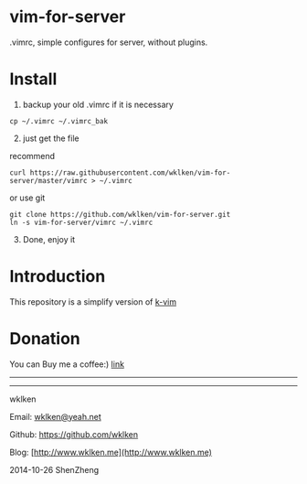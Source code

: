 vim-for-server
==============

.vimrc, simple configures for server, without plugins.

# Install

1. backup your old .vimrc if it is necessary

```
cp ~/.vimrc ~/.vimrc_bak
```

2. just get the file

recommend
```
curl https://raw.githubusercontent.com/wklken/vim-for-server/master/vimrc > ~/.vimrc
```
or  use git

```
git clone https://github.com/wklken/vim-for-server.git
ln -s vim-for-server/vimrc ~/.vimrc
```

3. Done, enjoy it

# Introduction

This repository is a simplify version of [k-vim](https://github.com/wklken/k-vim)


# Donation

You can Buy me a coffee:)  [link](http://www.wklken.me/pages/donation.html)


------------------------
------------------------

wklken

Email: wklken@yeah.net

Github: https://github.com/wklken

Blog: [http://www.wklken.me](http://www.wklken.me)

2014-10-26 ShenZheng
